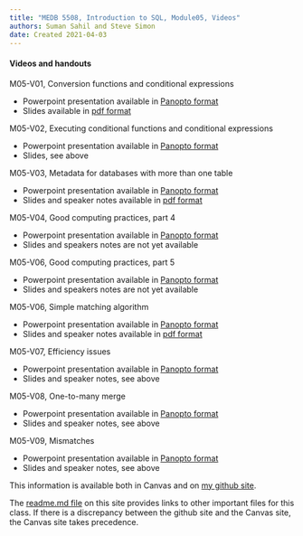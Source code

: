 ```yaml
---
title: "MEDB 5508, Introduction to SQL, Module05, Videos"
authors: Suman Sahil and Steve Simon
date: Created 2021-04-03
---
```


#### Videos and handouts

M05-V01, Conversion functions and conditional expressions

+ Powerpoint presentation available in [Panopto format][m05v01]
+ Slides available in [pdf format][git1]

M05-V02, Executing conditional functions and conditional expressions

+ Powerpoint presentation available in [Panopto format][m05v02]
+ Slides, see above

M05-V03, Metadata for databases with more than one table

+ Powerpoint presentation available in [Panopto format][m05v03]
+ Slides and speaker notes available in [pdf format][git3]

M05-V04, Good computing practices, part 4

+ Powerpoint presentation available in [Panopto format][m05v04]
+ Slides and speakers notes are not yet available

M05-V06, Good computing practices, part 5

+ Powerpoint presentation available in [Panopto format][m05v05]
+ Slides and speakers notes are not yet available

M05-V06, Simple matching algorithm

+ Powerpoint presentation available in [Panopto format][m05v06]
+ Slides and speaker notes available in [pdf format][git4]

M05-V07, Efficiency issues

+ Powerpoint presentation available in [Panopto format][m05v07]
+ Slides and speaker notes, see above

M05-V08, One-to-many merge

+ Powerpoint presentation available in [Panopto format][m05v08]
+ Slides and speaker notes, see above

M05-V09, Mismatches

+ Powerpoint presentation available in [Panopto format][m05v09]
+ Slides and speaker notes, see above

<!---my git--->
This information is available both in Canvas and on [my github site][thisf].

The [readme.md file][mygit] on this site provides links to other important files for this class. If there is a discrepancy between the github site and the Canvas site, the Canvas site takes precedence.

[thisf]: https://github.com/pmean/introduction-to-sql/blob/master/modules/5508-02-videos.md
[mygit]: https://github.com/pmean/introduction-to-sql/blob/master/README.md
<!---my git--->

[git1]: https://github.com/pmean/introduction-to-sql/blob/master/results/m05-v01-conversion.pdf
[git2]: https://github.com/pmean/introduction-to-sql/blob/master/results/m05-v02-conversion.pdf
[git3]: https://github.com/pmean/introduction-to-sql/blob/master/results/m05-v03-metadata.pdf
[git4]: https://github.com/pmean/introduction-to-sql/blob/master/results/m05-v06-join-mechanics.pdf

[m05v01]: https://umsystem.hosted.panopto.com/Panopto/Pages/Viewer.aspx?id=69c3af9b-5856-4364-81d8-aad3014c7ec8
[m05v02]: https://umsystem.hosted.panopto.com/Panopto/Pages/Viewer.aspx?id=1a04e3b6-59d1-4fa3-81dc-aad3016c7e48
[m05v03]: https://umsystem.hosted.panopto.com/Panopto/Pages/Viewer.aspx?id=91501179-ea5b-4c35-903e-aad801422d51
[m05v04]: https://umsystem.hosted.panopto.com/Panopto/Pages/Viewer.aspx?id=4fb06e69-fb02-429b-bb08-ab1901610c71
[m05v05]: https://umsystem.hosted.panopto.com/Panopto/Pages/Viewer.aspx?id=ddc5da52-8300-4f12-996e-ab1901641800
[m05v06]: https://umsystem.hosted.panopto.com/Panopto/Pages/Viewer.aspx?id=f1167677-68f1-4df8-9d53-ad720154936b
[m05v07]: https://umsystem.hosted.panopto.com/Panopto/Pages/Viewer.aspx?id=ef55d397-4f94-465f-8338-ad720157f129
[m05v08]: https://umsystem.hosted.panopto.com/Panopto/Pages/Viewer.aspx?id=fb81ebfc-4794-4a85-b973-ad72015ab0aa
[m05v09]: https://umsystem.hosted.panopto.com/Panopto/Pages/Viewer.aspx?id=e8938d11-1e00-46ca-a2cf-ad72015c462b
